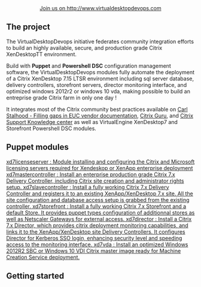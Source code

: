 
<div align="center"><a class="btn btn-primary" href="http://www.virtualdesktopdevops.com" role="button">Join us on http://www.virtualdesktopdevops.com</a></div>

## The project
The VirtualDesktopDevops initiative federates community integration efforts to build an highly available, secure, and production grade Citrix XenDesktopTT environment.

Build with **Puppet** and **Powershell DSC** configuration management software, the VirtualDesktopDevops modules fully automate the deployment of a Citrix XenDesktop 7.15 LTSR environment including sql server database, delivery controllers, storefront servers, director monitoring interface, and optimized windows 2012r2 or windows 10 vda, making possible to build an entreprise grade Citrix farm in only one day !

It integrates most of the Citrix community best practices available on [Carl Stalhood - Filling gaps in EUC vendor documentation](http://www.carlstalhood.com/), [Citrix Guru](http://www.citrixguru.com/), and [Citrix Support Knowledge center](https://support.citrix.com) as well as VirtualEngine XenDesktop7 and Storefront Powershell DSC modules.
<div align="center">
<script async src="//pagead2.googlesyndication.com/pagead/js/adsbygoogle.js"></script>
<ins class="adsbygoogle"
     style="display:block; text-align:center;"
     data-ad-layout="in-article"
     data-ad-format="fluid"
     data-ad-client="ca-pub-5008821634947841"
     data-ad-slot="2189286556"></ins>
<script>
     (adsbygoogle = window.adsbygoogle || []).push({});
</script>
</div>


## Puppet modules
<div class="list-group">
  <a href="https://virtualdesktopdevops.github.io/xd7licenseserver/" class="list-group-item list-group-item-action">
    <span class="badge badge-pill badge-primary">xd7licenseserver</span> : Module installing and configuring the Citrix and Microsoft licensing servers required for Xendeskop or XenApp enterprise deployment
  </a>
</div>
<div class="list-group">
  <a href="https://virtualdesktopdevops.github.io/xd7mastercontroller/" class="list-group-item list-group-item-action">
    <span class="badge badge-pill badge-primary">xd7mastercontroller</span> : Install an enterprise production grade Citrix 7.x Delivery Controller, including Citrix site creation and administrator rights setup.
  </a>
  <a href="https://virtualdesktopdevops.github.io/xd7slavecontroller/" class="list-group-item list-group-item-action">
    <span class="badge badge-pill badge-primary">xd7slavecontroller</span> : Install a fully working Citrix 7.x Delivery Controller and registers it to an existing XenApp/XenDesktop 7.x site. All the site configuration and database access setup is grabbed from the existing controller.
  </a>
  <a href="https://virtualdesktopdevops.github.io/xd7storefront/" class="list-group-item list-group-item-action">
    <span class="badge badge-pill badge-primary">xd7storefront</span> : Install a fully working Citrix 7.x Storefront and a default Store. It provides puppet types configuration of additionnal stores as well as Netscaler Gateways for external access.
  </a>
  <a href="https://virtualdesktopdevops.github.io/xd7director/" class="list-group-item list-group-item-action">
    <span class="badge badge-pill badge-primary">xd7director</span> : Install a Citrix 7.x Director, which provides citrix deployment monitoring capabilities, and links it to the XenApp/XenDesktop site Delivery Controllers. It configures Director for Kerberos SSO login, enhancing security level and speeding access to the monitoring interface.
  </a>
  <a href="https://virtualdesktopdevops.github.io/xd7vda/" class="list-group-item list-group-item-action">
    <span class="badge badge-pill badge-primary">xd7vda</span> : Install an optimized Windows 2012R2 SBC or Windows 10 VDI Citrix master image ready for Machine Creation Service deployment.
  </a>
</div>

## Getting started
